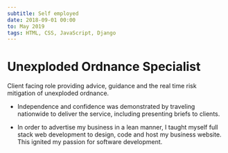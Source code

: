```yaml
---
subtitle: Self employed
date: 2018-09-01 00:00
to: May 2019
tags: HTML, CSS, JavaScript, Django
---
```


# Unexploded Ordnance Specialist

Client facing role providing advice, guidance and the real time risk mitigation of unexploded ordnance.  

- Independence and confidence was demonstrated by traveling nationwide to deliver the service, including presenting briefs to clients.

- In order to advertise my business in a lean manner, I taught myself full stack web development to design, code and host my business website. This ignited my passion for software development.
